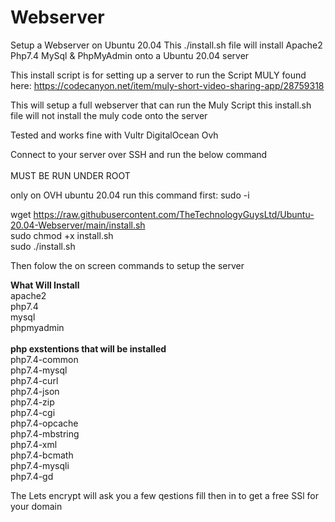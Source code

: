 # Webserver
Setup a Webserver on Ubuntu 20.04
This ./install.sh file will install Apache2 Php7.4 MySql & PhpMyAdmin onto a Ubuntu 20.04 server

This install script is for setting up a server to run the Script MULY found here: https://codecanyon.net/item/muly-short-video-sharing-app/28759318

This will setup a full webserver that can run the Muly Script this install.sh file will not install the muly code onto the server

Tested and works fine with
Vultr
DigitalOcean
Ovh 




Connect to your server over SSH and run the below command<br><br>
MUST BE RUN UNDER ROOT<br>

only on OVH ubuntu 20.04 run this command first: 
sudo -i

wget https://raw.githubusercontent.com/TheTechnologyGuysLtd/Ubuntu-20.04-Webserver/main/install.sh<br>
sudo chmod +x install.sh<br>
sudo ./install.sh<br>

Then folow the on screen commands to setup the server

<b>What Will Install</b><br>
apache2<br>
php7.4<br>
mysql<br>
phpmyadmin<br><br>
<b>php exstentions that will be installed</b><br>
php7.4-common <br>
php7.4-mysql <br>
php7.4-curl <br>
php7.4-json <br>
php7.4-zip <br>
php7.4-cgi <br>
php7.4-opcache <br>
php7.4-mbstring <br>
php7.4-xml <br>
php7.4-bcmath <br>
php7.4-mysqli <br>
php7.4-gd  <br>

The Lets encrypt will ask you a few qestions fill then in to get a free SSl for your domain
